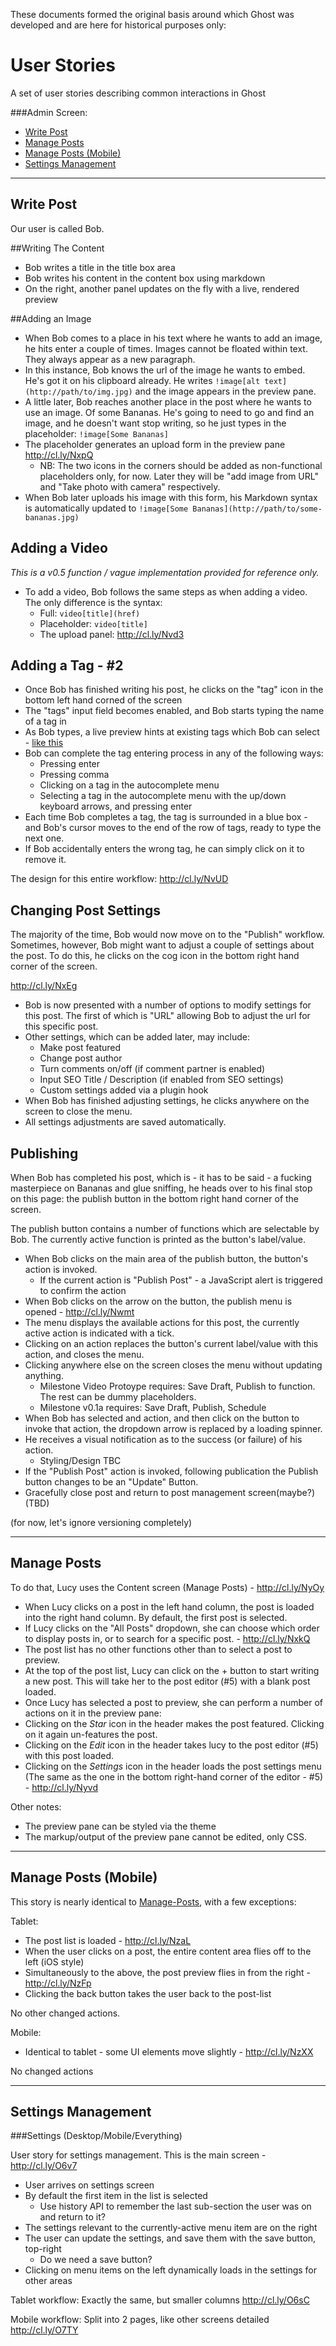 These documents formed the original basis around which Ghost was developed and are here for historical purposes only:

# User Stories

A set of user stories describing common interactions in Ghost

###Admin Screen: 

* [Write Post](#Write-Post)
* [Manage Posts](#Manage-Posts)
* [Manage Posts (Mobile)](#Manage-Posts-%28Mobile%29)
* [Settings Management](#Settings-Management)

---

## Write Post

Our user is called Bob. 

##Writing The Content

* Bob writes a title in the title box area
* Bob writes his content in the content box using markdown
* On the right, another panel updates on the fly with a live, rendered preview

##Adding an Image

* When Bob comes to a place in his text where he wants to add an image, he hits enter a couple of times. Images cannot be floated within text. They always appear as a new paragraph.
* In this instance, Bob knows the url of the image he wants to embed. He's got it on his clipboard already. He writes `!image[alt text](http://path/to/img.jpg)` and the image appears in the preview pane.
* A little later, Bob reaches another place in the post where he wants to use an image. Of some Bananas. He's going to need to go and find an image, and he doesn't want stop writing, so he just types in the placeholder: `!image[Some Bananas]`
* The placeholder generates an upload form in the preview pane http://cl.ly/NxpQ
    * NB: The two icons in the corners should be added as non-functional placeholders only, for now. Later they will be "add image from URL" and "Take photo with camera" respectively.
* When Bob later uploads his image with this form, his Markdown syntax is automatically updated to `!image[Some Bananas](http://path/to/some-bananas.jpg)`

## Adding a Video

*This is a v0.5 function / vague implementation provided for reference only.*

* To add a video, Bob follows the same steps as when adding a video. The only difference is the syntax:
    * Full: `video[title](href)`
    * Placeholder: `video[title]`
    * The upload panel: http://cl.ly/Nvd3

## Adding a Tag - #2

* Once Bob has finished writing his post, he clicks on the "tag" icon in the bottom left hand corned of the screen
* The "tags" input field becomes enabled, and Bob starts typing the name of a tag in
* As Bob types, a live preview hints at existing tags which Bob can select - [like this](http://twitter.github.io/typeahead.js/)
* Bob can complete the tag entering process in any of the following ways:
    * Pressing enter
    * Pressing comma
    * Clicking on a tag in the autocomplete menu
    * Selecting a tag in the autocomplete menu with the up/down keyboard arrows, and pressing enter
* Each time Bob completes a tag, the tag is surrounded in a blue box - and Bob's cursor moves to the end of the row of tags, ready to type the next one.
* If Bob accidentally enters the wrong tag, he can simply click on it to remove it.

The design for this entire workflow: http://cl.ly/NvUD

## Changing Post Settings

The majority of the time, Bob would now move on to the "Publish" workflow. Sometimes, however, Bob might want to adjust a couple of settings about the post. To do this, he clicks on the cog icon in the bottom right hand corner of the screen.

http://cl.ly/NxEg

* Bob is now presented with a number of options to modify settings for this post. The first of which is "URL" allowing Bob to adjust the url for this specific post.
* Other settings, which can be added later, may include:
    * Make post featured
    * Change post author
    * Turn comments on/off (if comment partner is enabled)
    * Input SEO Title / Description (if enabled from SEO settings)
    * Custom settings added via a plugin hook
* When Bob has finished adjusting settings, he clicks anywhere on the screen to close the menu.
* All settings adjustments are saved automatically.

## Publishing

When Bob has completed his post, which is - it has to be said - a fucking masterpiece on Bananas and glue sniffing, he heads over to his final stop on this page: the publish button in the bottom right hand corner of the screen.

The publish button contains a number of functions which are selectable by Bob. The currently active function is printed as the button's label/value.

* When Bob clicks on the main area of the publish button, the button's action is invoked.
    * If the current action is "Publish Post" - a JavaScript alert is triggered to confirm the action
* When Bob clicks on the arrow on the button, the publish menu is opened - http://cl.ly/Nwmt
* The menu displays the available actions for this post, the currently active action is indicated with a tick.
* Clicking on an action replaces the button's current label/value with this action, and closes the menu.
* Clicking anywhere else on the screen closes the menu without updating anything.
    * Milestone Video Protoype requires: Save Draft, Publish to function. The rest can be dummy placeholders.
    * Milestone v0.1a requires: Save Draft, Publish, Schedule
* When Bob has selected and action, and then click on the button to invoke that action, the dropdown arrow is replaced by a loading spinner.
* He receives a visual notification as to the success (or failure) of his action.
    * Styling/Design TBC
* If the "Publish Post" action is invoked, following publication the Publish button changes to be an "Update" Button.
* Gracefully close post and return to post management screen(maybe?)(TBD)

(for now, let's ignore versioning completely)

----

## Manage Posts

To do that, Lucy uses the Content screen (Manage Posts) - http://cl.ly/NyOy

* When Lucy clicks on a post in the left hand column, the post is loaded into the right hand column. By default, the first post is selected.
* If Lucy clicks on the "All Posts" dropdown, she can choose which order to display posts in, or to search for a specific post. - http://cl.ly/NxkQ
* The post list has no other functions other than to select a post to preview.
* At the top of the post list, Lucy can click on the + button to start writing a new post. This will take her to the post editor (#5) with a blank post loaded.
* Once Lucy has selected a post to preview, she can perform a number of actions on it in the preview pane:
* Clicking on the *Star* icon in the header makes the post featured. Clicking on it again un-features the post.
* Clicking on the *Edit* icon in the header takes lucy to the post editor (#5) with this post loaded.
* Clicking on the *Settings* icon in the header loads the post settings menu (The same as the one in the bottom right-hand corner of the editor - #5) - http://cl.ly/Nyvd

Other notes:

* The preview pane can be styled via the theme
* The markup/output of the preview pane cannot be edited, only CSS.

----

## Manage Posts (Mobile)

This story is nearly identical to [Manage-Posts](#Manage-Posts), with a few exceptions:

Tablet:

* The post list is loaded - http://cl.ly/NzaL
* When the user clicks on a post, the entire content area flies off to the left (iOS style)
* Simultaneously to the above, the post preview flies in from the right - http://cl.ly/NzFp
* Clicking the back button takes the user back to the post-list

No other changed actions.

Mobile:

* Identical to tablet - some UI elements move slightly - http://cl.ly/NzXX

No changed actions

----

## Settings Management

###Settings (Desktop/Mobile/Everything)

User story for settings management. This is the main screen - http://cl.ly/O6v7

* User arrives on settings screen
* By default the first item in the list is selected
    * Use history API to remember the last sub-section the user was on and return to it?
* The settings relevant to the currently-active menu item are on the right
* The user can update the settings, and save them with the save button, top-right
    * Do we need a save button?
* Clicking on menu items on the left dynamically loads in the settings for other areas

Tablet workflow: Exactly the same, but smaller columns http://cl.ly/O6sC

Mobile workflow: Split into 2 pages, like other screens detailed http://cl.ly/O7TY